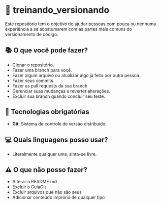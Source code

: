 # 📝 treinando_versionando

Este repositório tem o objetivo de ajudar pessoas com pouca ou nenhuma experiência a se acostumarem com as partes mais comuns do versionamento de código. 

## 📚 O que você pode fazer?

- Clonar o repositório.
- Fazer uma branch para você.
- Fazer algum arquivo ou atualizar algo já feito por outra pessoa.
- Fazer seus commits.
- Fazer as pull requests da sua branch.
- Gerenciar suas mudanças e reverter alterações.
- Excluir sua branch quando concluir seu teste.

## 🔧 Tecnologias obrigatórias

- **Git**: Sistema de controle de versão distribuído.

## 💻 Quais linguagens posso usar?

- Literalmente qualquer uma, sinta-se livre.

## ⚠️ O que não posso fazer?

- Alterar o README.md
- Excluir o GuiaGit
- Excluir arquivos que não são seus
- Adicionar conteúdo imprório de qualquer tipo